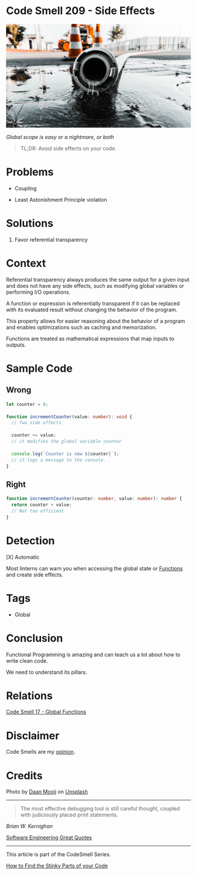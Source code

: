 # Code Smell 209 - Side Effects
            
![Code Smell 209 - Side Effects](Code%20Smell%20209%20-%20Side%20Effects.jpg)

*Global scope is easy or a nightmare, or both*

> TL;DR: Avoid side effects on your code.

# Problems

- Coupling

- Least Astonishment Principle violation

# Solutions

1. Favor referential transparency

# Context

Referential transparency always produces the same output for a given input and does not have any side effects, such as modifying global variables or performing I/O operations. 

A function or expression is referentially transparent if it can be replaced with its evaluated result without changing the behavior of the program. 

This property allows for easier reasoning about the behavior of a program and enables optimizations such as caching and memorization. 

Functions are treated as mathematical expressions that map inputs to outputs.

# Sample Code

## Wrong

[Gist Url]: # (https://gist.github.com/mcsee/e532e326a6b5ac7d4b88b9aadaa86c0b)
```typescript
let counter = 0;

function incrementCounter(value: number): void {
  // Two side effects
  
  counter += value; 
  // it modifies the global variable counter 
  
  console.log(`Counter is now ${counter}`); 
  // it logs a message to the console.
}
```

## Right

[Gist Url]: # (https://gist.github.com/mcsee/9ce2320f04f2a6f2e0c24e581e472091)
```typescript
function incrementCounter(counter: number, value: number): number {  
  return counter + value; 
  // Not too efficient  
}

```

# Detection

[X] Automatic 

Most linterns can warn you when accessing the global state or [Functions](https://github.com/mcsee/Software-Design-Articles/tree/main/Articles/Code%20Smells/Code%20Smell%2017%20-%20Global%20Functions/readme.md) and create side effects.

# Tags

- Global

# Conclusion

Functional Programming is amazing and can teach us a lot about how to write clean code. 

We need to understand its pillars.

# Relations

[Code Smell 17 - Global Functions](https://github.com/mcsee/Software-Design-Articles/tree/main/Articles/Code%20Smells/Code%20Smell%2017%20-%20Global%20Functions/readme.md)

# Disclaimer

Code Smells are my [opinion](https://github.com/mcsee/Software-Design-Articles/tree/main/Articles/Blogging/I%20Wrote%20More%20than%2090%20Articles%20on%202021%20Here%20is%20What%20I%20Learned/readme.md).

# Credits

Photo by [Daan Mooij](https://unsplash.com/@daanmooij) on [Unsplash](https://unsplash.com/photos/91LGCVN5SA)
    
* * *

> The most effective debugging tool is still careful thought, coupled with judiciously placed print statements.

_Brian W. Kernighan_
 
[Software Engineering Great Quotes](https://github.com/mcsee/Software-Design-Articles/tree/main/Articles/Quotes/Software%20Engineering%20Great%20Quotes/readme.md)

* * *

This article is part of the CodeSmell Series.

[How to Find the Stinky Parts of your Code](https://github.com/mcsee/Software-Design-Articles/tree/main/Articles/Code%20Smells/How%20to%20Find%20the%20Stinky%20parts%20of%20your%20Code/readme.md)